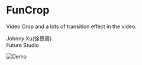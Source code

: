 # FunCrop
Video Crop and a lots of transition effect in the video. 
  
Johnny Xu(徐景周)  
Future Studio  

![Demo](https://github.com/xujingzhou/FunCrop/blob/master/Resource/Demo/EN_640x960_1.png)
